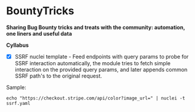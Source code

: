 # BountyTricks

**Sharing Bug Bounty tricks and treats with the community: automation, one liners and useful data** 


**Cyllabus** 

- [x] SSRF nuclei template - Feed endpoints with query params to probe for SSRF interaction automatically, the module tries to fetch simple interaction on the provided query params, and later appends common SSRF path's to the original request.

Sample:

```
echo "https://checkout.stripe.com/api/color?image_url=" | nuclei -t ssrf.yaml 
```

